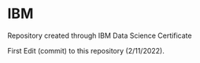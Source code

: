 # IBM
Repository created through IBM Data Science Certificate

First Edit (commit) to this repository (2/11/2022).
